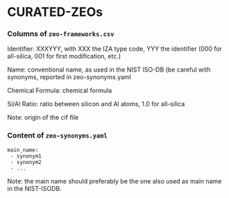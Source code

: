# CURATED-ZEOs

### Columns of `zeo-frameworks.csv`
Identifier: XXXYYY, with XXX the IZA type code, YYY the identifier (000 for all-silica, 001 for first modification, etc.)

Name: conventional name, as used in the NIST ISO-DB (be careful with synonyms, reported in zeo-synonyms.yaml

Chemical Formula: chemical formula

Si/Al Ratio: ratio between silicon and Al atoms, 1.0 for all-silica

Note: origin of the cif file


### Content of `zeo-synonyms.yaml`
```
main_name: 
 - synonym1
 - synonym2
 - ...
```
Note: the main name should preferably be the one also used as main name in the NIST-ISODB.